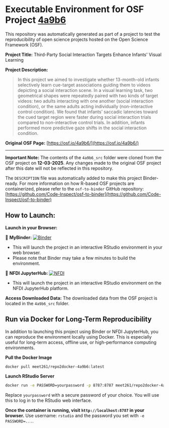 # Executable Environment for OSF Project [4a9b6](https://osf.io/4a9b6/)

This repository was automatically generated as part of a project to test the reproducibility of open science projects hosted on the Open Science Framework (OSF).

**Project Title:** Third-Party Social Interaction Targets Enhance Infants' Visual Learning

**Project Description:**
> In this project we aimed to investigate whether 13-month-old infants selectively learn cue-target associations guiding them to videos depicting a social interaction scene. In a visual learning task, two geometrical shapes were repeatedly paired with two kinds of target videos: two adults interacting with one another (social interaction condition), or the same adults acting individually (non-interactive control condition). We found that infants’ saccadic latencies toward the cued target region were faster during social interaction trials compared to non-interactive control trials. In addition, infants performed more predictive gaze shifts in the social interaction condition. 

**Original OSF Page:** [https://osf.io/4a9b6/](https://osf.io/4a9b6/)

---

**Important Note:** The contents of the `4a9b6_src` folder were cloned from the OSF project on **12-03-2025**. Any changes made to the original OSF project after this date will not be reflected in this repository.

The `DESCRIPTION` file was automatically added to make this project Binder-ready. For more information on how R-based OSF projects are containerized, please refer to the `osf-to-binder` GitHub repository: [https://github.com/Code-Inspect/osf-to-binder](https://github.com/Code-Inspect/osf-to-binder)

## How to Launch:

**Launch in your Browser:**

🚀 **MyBinder:** [![Binder](https://mybinder.org/badge_logo.svg)](https://mybinder.org/v2/gh/code-inspect-binder/osf_4a9b6/HEAD?urlpath=rstudio)

   * This will launch the project in an interactive RStudio environment in your web browser.
   * Please note that Binder may take a few minutes to build the environment.

🚀 **NFDI JupyterHub:** [![NFDI](https://nfdi-jupyter.de/images/nfdi_badge.svg)](https://hub.nfdi-jupyter.de/r2d/gh/code-inspect-binder/osf_4a9b6/HEAD?urlpath=rstudio)

   * This will launch the project in an interactive RStudio environment on the NFDI JupyterHub platform.

**Access Downloaded Data:**
The downloaded data from the OSF project is located in the `4a9b6_src` folder.

## Run via Docker for Long-Term Reproducibility

In addition to launching this project using Binder or NFDI JupyterHub, you can reproduce the environment locally using Docker. This is especially useful for long-term access, offline use, or high-performance computing environments.

**Pull the Docker Image**

```bash
docker pull meet261/repo2docker-4a9b6:latest
```

**Launch RStudio Server**

```bash
docker run -e PASSWORD=yourpassword -p 8787:8787 meet261/repo2docker-4a9b6
```
Replace `yourpassword` with a secure password of your choice. You will use this to log in to the RStudio web interface.

**Once the container is running, visit `http://localhost:8787` in your browser.**
Use username: `rstudio` and the password you set with `-e PASSWORD=...`.
